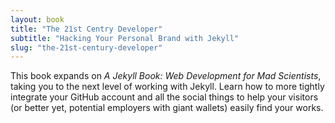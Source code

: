 ```yaml
---
layout: book
title: "The 21st Centry Developer"
subtitle: "Hacking Your Personal Brand with Jekyll"
slug: "the-21st-century-developer"
---
```


This book expands on *A Jekyll Book: Web Development for Mad Scientists*, taking you to the next level of working with Jekyll. Learn how to more tightly integrate your GitHub account and all the social things to help your visitors (or better yet, potential employers with giant wallets) easily find your works.